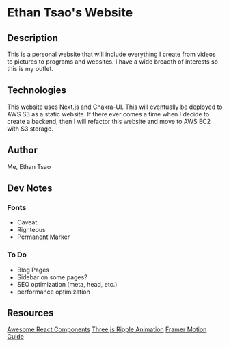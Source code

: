 # Ethan Tsao's Website

## Description

This is a personal website that will include everything I create from videos to pictures to programs and websites. I have a wide breadth of interests so this is my outlet.

## Technologies

This website uses Next.js and Chakra-UI. This will eventually be deployed to AWS S3 as a static website. If there ever comes a time when I decide to create a backend, then I will refactor this website and move to AWS EC2 with S3 storage.

## Author

Me, Ethan Tsao

## Dev Notes

### Fonts

- Caveat
- Righteous
- Permanent Marker

### To Do

- Blog Pages
- Sidebar on some pages?
- SEO optimization (meta, head, etc.)
- performance optimization

## Resources

[Awesome React Components](https://github.com/brillout/awesome-react-components)
[Three.js Ripple Animation](https://github.com/Claeb101/3d-ripple-animation/blob/main/src/App.js)
[Framer Motion Guide](https://blog.maximeheckel.com/posts/guide-animations-spark-joy-framer-motion/)
